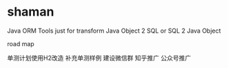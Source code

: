 # shaman
Java ORM Tools
just for transform Java Object 2 SQL or SQL 2 Java Object

road map

单测计划使用H2改造
补充单测样例
建设微信群
知乎推广
公众号推广